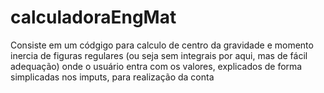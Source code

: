 # calculadoraEngMat

Consiste em um códgigo para calculo de centro da gravidade e momento inercia de figuras regulares (ou seja sem integrais por aqui, mas de fácil adequação) onde o usuário entra com os valores, explicados de forma simplicadas nos imputs, para realização da conta
